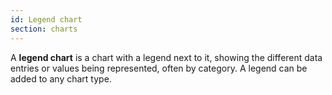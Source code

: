 ```yaml
---
id: Legend chart
section: charts
---
```


A **legend chart** is a chart with a legend next to it, showing the different data entries or values being represented, often by category. A legend can be added to any chart type.